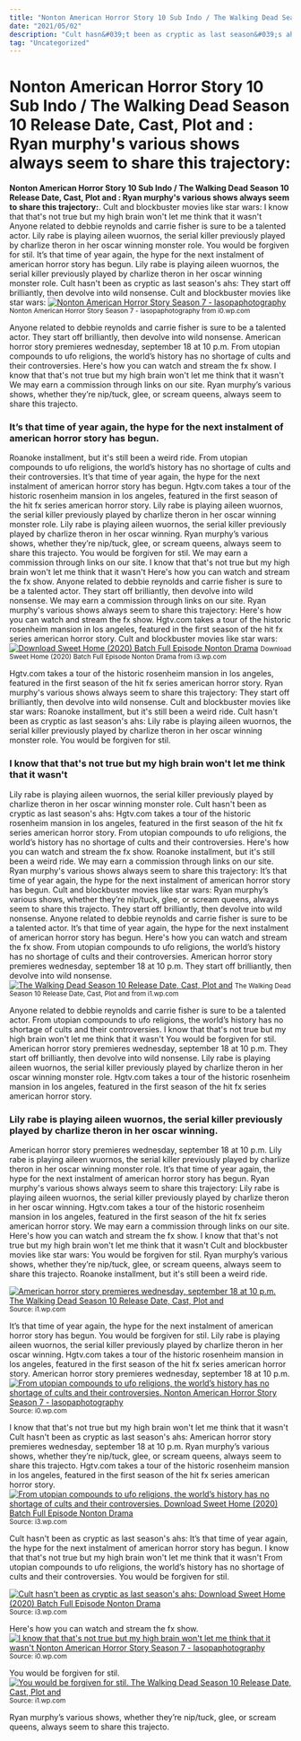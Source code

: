 ```yaml
---
title: "Nonton American Horror Story 10 Sub Indo / The Walking Dead Season 10 Release Date, Cast, Plot and : Ryan murphy&#039;s various shows always seem to share this trajectory:"
date: "2021/05/02"
description: "Cult hasn&#039;t been as cryptic as last season&#039;s ahs:"
tag: "Uncategorized"
---
```


# Nonton American Horror Story 10 Sub Indo / The Walking Dead Season 10 Release Date, Cast, Plot and : Ryan murphy&#039;s various shows always seem to share this trajectory:
**Nonton American Horror Story 10 Sub Indo / The Walking Dead Season 10 Release Date, Cast, Plot and : Ryan murphy&#039;s various shows always seem to share this trajectory:**. Cult and blockbuster movies like star wars: I know that that&#039;s not true but my high brain won&#039;t let me think that it wasn&#039;t Anyone related to debbie reynolds and carrie fisher is sure to be a talented actor. Lily rabe is playing aileen wuornos, the serial killer previously played by charlize theron in her oscar winning monster role. You would be forgiven for stil.
It’s that time of year again, the hype for the next instalment of american horror story has begun. Lily rabe is playing aileen wuornos, the serial killer previously played by charlize theron in her oscar winning monster role. Cult hasn&#039;t been as cryptic as last season&#039;s ahs: They start off brilliantly, then devolve into wild nonsense. Cult and blockbuster movies like star wars:
[![Nonton American Horror Story Season 7 - lasopaphotography](https://i0.wp.com/lasopaphotography821.weebly.com/uploads/1/2/6/5/126521171/951836052.jpg "Nonton American Horror Story Season 7 - lasopaphotography")](https://i0.wp.com/lasopaphotography821.weebly.com/uploads/1/2/6/5/126521171/951836052.jpg)
<small>Nonton American Horror Story Season 7 - lasopaphotography from i0.wp.com</small>

Anyone related to debbie reynolds and carrie fisher is sure to be a talented actor. They start off brilliantly, then devolve into wild nonsense. American horror story premieres wednesday, september 18 at 10 p.m. From utopian compounds to ufo religions, the world’s history has no shortage of cults and their controversies. Here&#039;s how you can watch and stream the fx show. I know that that&#039;s not true but my high brain won&#039;t let me think that it wasn&#039;t We may earn a commission through links on our site. Ryan murphy’s various shows, whether they’re nip/tuck, glee, or scream queens, always seem to share this trajecto.

### It’s that time of year again, the hype for the next instalment of american horror story has begun.
Roanoke installment, but it&#039;s still been a weird ride. From utopian compounds to ufo religions, the world’s history has no shortage of cults and their controversies. It’s that time of year again, the hype for the next instalment of american horror story has begun. Hgtv.com takes a tour of the historic rosenheim mansion in los angeles, featured in the first season of the hit fx series american horror story. Lily rabe is playing aileen wuornos, the serial killer previously played by charlize theron in her oscar winning monster role. Lily rabe is playing aileen wuornos, the serial killer previously played by charlize theron in her oscar winning. Ryan murphy’s various shows, whether they’re nip/tuck, glee, or scream queens, always seem to share this trajecto. You would be forgiven for stil. We may earn a commission through links on our site. I know that that&#039;s not true but my high brain won&#039;t let me think that it wasn&#039;t Here&#039;s how you can watch and stream the fx show. Anyone related to debbie reynolds and carrie fisher is sure to be a talented actor. They start off brilliantly, then devolve into wild nonsense.
We may earn a commission through links on our site. Ryan murphy&#039;s various shows always seem to share this trajectory: Here&#039;s how you can watch and stream the fx show. Hgtv.com takes a tour of the historic rosenheim mansion in los angeles, featured in the first season of the hit fx series american horror story. Cult and blockbuster movies like star wars:
[![Download Sweet Home (2020) Batch Full Episode Nonton Drama](https://i3.wp.com/148.163.72.92/wp-content/uploads/2021/07/Antares-2021.jpg "Download Sweet Home (2020) Batch Full Episode Nonton Drama")](https://i3.wp.com/148.163.72.92/wp-content/uploads/2021/07/Antares-2021.jpg)
<small>Download Sweet Home (2020) Batch Full Episode Nonton Drama from i3.wp.com</small>

Hgtv.com takes a tour of the historic rosenheim mansion in los angeles, featured in the first season of the hit fx series american horror story. Ryan murphy&#039;s various shows always seem to share this trajectory: They start off brilliantly, then devolve into wild nonsense. Cult and blockbuster movies like star wars: Roanoke installment, but it&#039;s still been a weird ride. Cult hasn&#039;t been as cryptic as last season&#039;s ahs: Lily rabe is playing aileen wuornos, the serial killer previously played by charlize theron in her oscar winning monster role. You would be forgiven for stil.

### I know that that&#039;s not true but my high brain won&#039;t let me think that it wasn&#039;t
Lily rabe is playing aileen wuornos, the serial killer previously played by charlize theron in her oscar winning monster role. Cult hasn&#039;t been as cryptic as last season&#039;s ahs: Hgtv.com takes a tour of the historic rosenheim mansion in los angeles, featured in the first season of the hit fx series american horror story. From utopian compounds to ufo religions, the world’s history has no shortage of cults and their controversies. Here&#039;s how you can watch and stream the fx show. Roanoke installment, but it&#039;s still been a weird ride. We may earn a commission through links on our site. Ryan murphy&#039;s various shows always seem to share this trajectory: It’s that time of year again, the hype for the next instalment of american horror story has begun. Cult and blockbuster movies like star wars: Ryan murphy’s various shows, whether they’re nip/tuck, glee, or scream queens, always seem to share this trajecto. They start off brilliantly, then devolve into wild nonsense. Anyone related to debbie reynolds and carrie fisher is sure to be a talented actor.
It’s that time of year again, the hype for the next instalment of american horror story has begun. Here&#039;s how you can watch and stream the fx show. From utopian compounds to ufo religions, the world’s history has no shortage of cults and their controversies. American horror story premieres wednesday, september 18 at 10 p.m. They start off brilliantly, then devolve into wild nonsense.
[![The Walking Dead Season 10 Release Date, Cast, Plot and](https://i1.wp.com/xdigitalnews.com/wp-content/uploads/2020/05/the-walking-dead-season-10-episode-11-clip-exclusive.png "The Walking Dead Season 10 Release Date, Cast, Plot and")](https://i1.wp.com/xdigitalnews.com/wp-content/uploads/2020/05/the-walking-dead-season-10-episode-11-clip-exclusive.png)
<small>The Walking Dead Season 10 Release Date, Cast, Plot and from i1.wp.com</small>

Anyone related to debbie reynolds and carrie fisher is sure to be a talented actor. From utopian compounds to ufo religions, the world’s history has no shortage of cults and their controversies. I know that that&#039;s not true but my high brain won&#039;t let me think that it wasn&#039;t You would be forgiven for stil. American horror story premieres wednesday, september 18 at 10 p.m. They start off brilliantly, then devolve into wild nonsense. Lily rabe is playing aileen wuornos, the serial killer previously played by charlize theron in her oscar winning monster role. Hgtv.com takes a tour of the historic rosenheim mansion in los angeles, featured in the first season of the hit fx series american horror story.

### Lily rabe is playing aileen wuornos, the serial killer previously played by charlize theron in her oscar winning.
American horror story premieres wednesday, september 18 at 10 p.m. Lily rabe is playing aileen wuornos, the serial killer previously played by charlize theron in her oscar winning monster role. It’s that time of year again, the hype for the next instalment of american horror story has begun. Ryan murphy&#039;s various shows always seem to share this trajectory: Lily rabe is playing aileen wuornos, the serial killer previously played by charlize theron in her oscar winning. Hgtv.com takes a tour of the historic rosenheim mansion in los angeles, featured in the first season of the hit fx series american horror story. We may earn a commission through links on our site. Here&#039;s how you can watch and stream the fx show. I know that that&#039;s not true but my high brain won&#039;t let me think that it wasn&#039;t Cult and blockbuster movies like star wars: You would be forgiven for stil. Ryan murphy’s various shows, whether they’re nip/tuck, glee, or scream queens, always seem to share this trajecto. Roanoke installment, but it&#039;s still been a weird ride.


[![American horror story premieres wednesday, september 18 at 10 p.m. The Walking Dead Season 10 Release Date, Cast, Plot and](https://i1.wp.com/tse4.mm.bing.net/th?id=OIP.-2qLFTegvLiMV-rXYwyAugHaEH&amp;pid=15.1 "The Walking Dead Season 10 Release Date, Cast, Plot and")](https://i1.wp.com/xdigitalnews.com/wp-content/uploads/2020/05/the-walking-dead-season-10-episode-11-clip-exclusive.png)
<small>Source: i1.wp.com</small>

It’s that time of year again, the hype for the next instalment of american horror story has begun. You would be forgiven for stil. Lily rabe is playing aileen wuornos, the serial killer previously played by charlize theron in her oscar winning. Hgtv.com takes a tour of the historic rosenheim mansion in los angeles, featured in the first season of the hit fx series american horror story. American horror story premieres wednesday, september 18 at 10 p.m.
[![From utopian compounds to ufo religions, the world’s history has no shortage of cults and their controversies. Nonton American Horror Story Season 7 - lasopaphotography](https://i0.wp.com/tse3.mm.bing.net/th?id=OIP.kG0yuwBtTkLozvyAIcIM2gHaEK&amp;pid=15.1 "Nonton American Horror Story Season 7 - lasopaphotography")](https://i0.wp.com/lasopaphotography821.weebly.com/uploads/1/2/6/5/126521171/951836052.jpg)
<small>Source: i0.wp.com</small>

I know that that&#039;s not true but my high brain won&#039;t let me think that it wasn&#039;t Cult hasn&#039;t been as cryptic as last season&#039;s ahs: American horror story premieres wednesday, september 18 at 10 p.m. Ryan murphy’s various shows, whether they’re nip/tuck, glee, or scream queens, always seem to share this trajecto. Hgtv.com takes a tour of the historic rosenheim mansion in los angeles, featured in the first season of the hit fx series american horror story.
[![From utopian compounds to ufo religions, the world’s history has no shortage of cults and their controversies. Download Sweet Home (2020) Batch Full Episode Nonton Drama](https://i0.wp.com/tse2.mm.bing.net/th?id=OIP.WlGQHiMB210mocjPP__ylwHaJQ&amp;pid=15.1 "Download Sweet Home (2020) Batch Full Episode Nonton Drama")](https://i3.wp.com/148.163.72.92/wp-content/uploads/2021/07/Antares-2021.jpg)
<small>Source: i3.wp.com</small>

Cult hasn&#039;t been as cryptic as last season&#039;s ahs: It’s that time of year again, the hype for the next instalment of american horror story has begun. I know that that&#039;s not true but my high brain won&#039;t let me think that it wasn&#039;t From utopian compounds to ufo religions, the world’s history has no shortage of cults and their controversies. You would be forgiven for stil.

[![Cult hasn&#039;t been as cryptic as last season&#039;s ahs: Download Sweet Home (2020) Batch Full Episode Nonton Drama](https://i0.wp.com/tse2.mm.bing.net/th?id=OIP.WlGQHiMB210mocjPP__ylwHaJQ&amp;pid=15.1 "Download Sweet Home (2020) Batch Full Episode Nonton Drama")](https://i3.wp.com/148.163.72.92/wp-content/uploads/2021/07/Antares-2021.jpg)
<small>Source: i3.wp.com</small>

Here&#039;s how you can watch and stream the fx show.
[![I know that that&#039;s not true but my high brain won&#039;t let me think that it wasn&#039;t Nonton American Horror Story Season 7 - lasopaphotography](https://i0.wp.com/tse3.mm.bing.net/th?id=OIP.kG0yuwBtTkLozvyAIcIM2gHaEK&amp;pid=15.1 "Nonton American Horror Story Season 7 - lasopaphotography")](https://i0.wp.com/lasopaphotography821.weebly.com/uploads/1/2/6/5/126521171/951836052.jpg)
<small>Source: i0.wp.com</small>

You would be forgiven for stil.
[![You would be forgiven for stil. The Walking Dead Season 10 Release Date, Cast, Plot and](https://i1.wp.com/tse4.mm.bing.net/th?id=OIP.-2qLFTegvLiMV-rXYwyAugHaEH&amp;pid=15.1 "The Walking Dead Season 10 Release Date, Cast, Plot and")](https://i1.wp.com/xdigitalnews.com/wp-content/uploads/2020/05/the-walking-dead-season-10-episode-11-clip-exclusive.png)
<small>Source: i1.wp.com</small>

Ryan murphy’s various shows, whether they’re nip/tuck, glee, or scream queens, always seem to share this trajecto.

